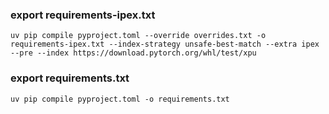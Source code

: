 ### export requirements-ipex.txt
`uv pip compile pyproject.toml --override overrides.txt -o requirements-ipex.txt --index-strategy unsafe-best-match --extra ipex --pre --index https://download.pytorch.org/whl/test/xpu`

### export requirements.txt
`uv pip compile pyproject.toml -o requirements.txt`